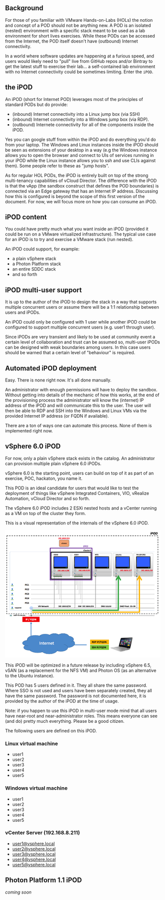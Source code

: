## Background

For those of you familiar with VMware Hands-on-Labs (HOLs) the notion and concept of a POD should not be anything new. A POD is an isolated (nested) environment with a specific stack meant to be used as a lab environment for short lives exercises. While these PODs can be accessed from the Internet, the POD itself doesn't have (outbound) Internet connectivity.

In a world where software updates are happening at a furious speed, and users would likely need to "pull" live from GitHub repos and/or Bintray to get the latest stuff to exercise their lab... a self-contained lab environment with no Internet connectivity could be sometimes limiting. Enter the `iPOD`.

## the iPOD

An iPOD (short for Internet POD) leverages most of the principles of standard PODs but do provide:
- (inbound) Internet connectivity into a Linux jump box (via SSH)
- (inbound) Internet connectivity into a Windows jump box (via RDP).
- (outbound) Internete connectivity for all of the components inside the iPOD.

Yes you can google stuff from within the iPOD and do everything you'd do from your laptop. The Windows and Linux instances inside the iPOD should be seen as extensions of your desktop in a way (e.g the Windows instance allows you to open the browser and connect to UIs of services running in your iPOD while the Linux instance allows you to ssh and use CLIs against them). Some people refer to these as "jump hosts".

As for regular HOL PODs, the iPOD is entirely built on top of the strong multi-tenancy capabilities of vCloud Director. The difference with the iPOD is that the vApp (the sandbox construct that defines the POD boundaries) is connected via an Edge gateway that has an Internet IP address. Discussing how this is configured is beyond the scope of this first version of the document. For now, we will focus more on how you can consume an iPOD.

## iPOD content

You could have pretty much what you want inside an iPOD (provided it could be run on a VMware virtualized infrastructure). The typical use case for an iPOD is to try and exercise a VMware stack (run nested).

An iPOD could support, for example:

- a plain vSphere stack
- a Photon Platform stack
- an entire SDDC stack
- and so forth

## iPOD multi-user support

It is up to the author of the iPOD to design the stack in a way that supports multiple concurrent users or assume there will be a 1:1 relationship between users and iPODs.

An iPOD could only be configured with 1 user while another iPOD could be configured to support multiple concurrent users (e.g. user1 through user<n>).

Since iPODs are very transient and likely to be used at community event a certain level of collaboration and trust can be assumed so, multi-user iPODs can be designed with weak boundaries among users. In this case users should be warned that a certain level of "behaviour" is required.   

## Automated iPOD deployment

Easy. There is none right now. It's all done manually.

An administrator with enough permissions will have to deploy the sandbox. Without getting into details of the mechanic of how this works, at the end of the provisioning process the administrator will know the (internet) IP address of the iPOD and will communicate this to the user. The user will then be able to RDP and SSH into the Windows and Linux VMs via the provided Internet IP address (or FQDN if available).

There are a ton of ways one can automate this process. None of them is implemented right now.

## vSphere 6.0 iPOD

For now, only a plain vSphere stack exists in the catalog. An administrator can provision multiple plain vSphere 6.0 iPODs.

vSphere 6.0 is the starting point, users can build on top of it as part of an exercise, POC, hackaton, you name it.

This POD is an ideal candidate for users that would like to test the deployment of things like vSphere Integrated Containers, VIO, vRealize Automation, vCloud Director and so forth.

The vSphere 6.0 iPOD includes 2 ESXi nested hosts and a vCenter running as a VM on top of the cluster they form.

This is a visual representation of the internals of the vSphere 6.0 iPOD.

![vSphere6Cluster](vSphere6Cluster.png)

This iPOD will be optimized in a future release by including vSphere 6.5, vSAN (as a replacement for the NFS VM) and Photon OS (as an alternative to the Ubuntu instance).

This POD has 5 users defined in it. They all share the same password. Where SSO is not used and users have been separately created, they all have the same password. The password is not documented here, it is provided by the author of the iPOD at the time of usage.

Note: if you happen to use this iPOD in multi-user mode mind that all users have near-root and near-administrator roles. This means everyone can see (and do) pretty much everything. Please be a good citizen.

The following users are defined on this iPOD.

### Linux virtual machine

- user1
- user2
- user3
- user4
- user5

### Windows virtual machine

- user1
- user2
- user3
- user4
- user5

### vCenter Server (192.168.8.211)

- user1@vsphere.local
- user2@vsphere.local
- user3@vsphere.local
- user4@vsphere.local
- user5@vsphere.local

## Photon Platform 1.1 iPOD

*coming soon*


